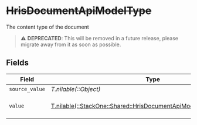 # ~~HrisDocumentApiModelType~~

The content type of the document

> :warning: **DEPRECATED**: This will be removed in a future release, please migrate away from it as soon as possible.


## Fields

| Field                                                                                                                              | Type                                                                                                                               | Required                                                                                                                           | Description                                                                                                                        |
| ---------------------------------------------------------------------------------------------------------------------------------- | ---------------------------------------------------------------------------------------------------------------------------------- | ---------------------------------------------------------------------------------------------------------------------------------- | ---------------------------------------------------------------------------------------------------------------------------------- |
| `source_value`                                                                                                                     | *T.nilable(::Object)*                                                                                                              | :heavy_minus_sign:                                                                                                                 | N/A                                                                                                                                |
| `value`                                                                                                                            | [T.nilable(::StackOne::Shared::HrisDocumentApiModelSchemasTypeValue)](../../models/shared/hrisdocumentapimodelschemastypevalue.md) | :heavy_minus_sign:                                                                                                                 | The category of the file                                                                                                           |